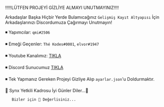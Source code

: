  !!!!!LÜTFEN PROJEYİ GİZLİYE ALMAYI UNUTMAYINIZ!!!!
  
Arkadaşlar Başka Hiçbir Yerde Bulamıcağınız `Gelişmiş Kayıt Altyapısı` İçin Arkadaşlarınızı Discordumuza Çağırmayı Unutmayın!

:black_medium_small_square: Yapımcılar: `qmi#2506`

:black_medium_small_square: Emeği Geçenler: `Thé Kodes#0001`, `elvor#1947`


:black_medium_small_square:  Youtube Kanalımız: [TIKLA](https://www.youtube.com/channel/UCE3lbQitBJQDbIlSzwtmL8g)

:black_medium_small_square:  Discord Sunucumuz [TIKLA](https://discord.gg/tuexsTB9gf)

:black_medium_small_square: Tek Yapmanız Gereken Projeyi Gizliye Alıp `ayarlar.json`'u Doldurmaktır.


  💖 Synx Yetkili Kadrosu İyi Günler Diler...💚    
      
       Bizler için 💎 Değerlisiniz...
       
       